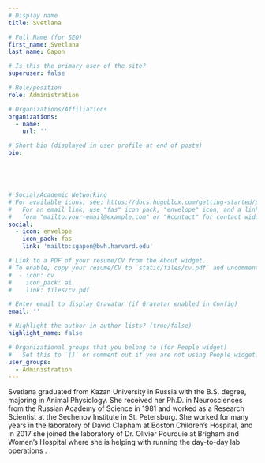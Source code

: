 ```yaml
---
# Display name
title: Svetlana

# Full Name (for SEO)
first_name: Svetlana
last_name: Gapon

# Is this the primary user of the site?
superuser: false

# Role/position
role: Administration

# Organizations/Affiliations
organizations:
  - name: 
    url: ''

# Short bio (displayed in user profile at end of posts)
bio:





# Social/Academic Networking
# For available icons, see: https://docs.hugoblox.com/getting-started/page-builder/#icons
#   For an email link, use "fas" icon pack, "envelope" icon, and a link in the
#   form "mailto:your-email@example.com" or "#contact" for contact widget.
social:
  - icon: envelope
    icon_pack: fas
    link: 'mailto:sgapon@bwh.harvard.edu'

# Link to a PDF of your resume/CV from the About widget.
# To enable, copy your resume/CV to `static/files/cv.pdf` and uncomment the lines below.
#  - icon: cv
#    icon_pack: ai
#    link: files/cv.pdf

# Enter email to display Gravatar (if Gravatar enabled in Config)
email: ''

# Highlight the author in author lists? (true/false)
highlight_name: false

# Organizational groups that you belong to (for People widget)
#   Set this to `[]` or comment out if you are not using People widget.
user_groups:
  - Administration
---
```


Svetlana graduated from Kazan University in Russia with the B.S. degree, majoring in Animal Physiology. She received her Ph.D. in Neurosciences from the Russian Academy of Science in 1981 and worked as a Research Scientist at the Sechenov Institute in St. Petersburg. She worked for many years in the laboratory of David Clapham at Boston Children’s Hospital, and in 2017 she joined the laboratory of Dr. Olivier Pourquie at Brigham and Women’s Hospital where she is helping with running the day-to-day lab operations .